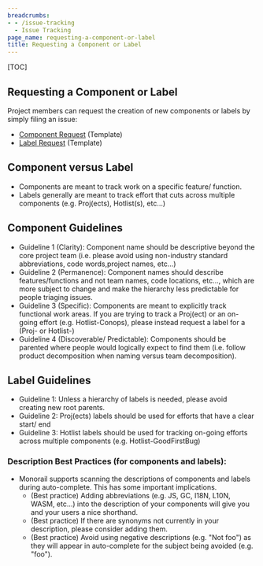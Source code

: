 ```yaml
---
breadcrumbs:
- - /issue-tracking
  - Issue Tracking
page_name: requesting-a-component-or-label
title: Requesting a Component or Label
---
```


[TOC]

## Requesting a Component or Label

Project members can request the creation of new components or labels by simply
filing an issue:

*   [Component
            Request](https://bugs.chromium.org/p/chromium/issues/entry)
            (Template)
*   [Label Request](https://bugs.chromium.org/p/chromium/issues/entry)
            (Template)

## Component versus Label

*   Components are meant to track work on a specific feature/ function.
*   Labels generally are meant to track effort that cuts across multiple
            components (e.g. Proj(ects), Hotlist(s), etc...)

## Component Guidelines

*   Guideline 1 (Clarity): Component name should be descriptive beyond
            the core project team (i.e. please avoid using non-industry standard
            abbreviations, code words,project names, etc...)
*   Guideline 2 (Permanence): Component names should describe
            features/functions and not team names, code locations, etc..., which
            are more subject to change and make the hierarchy less predictable
            for people triaging issues.
*   Guideline 3 (Specific): Components are meant to explicitly track
            functional work areas. If you are trying to track a Proj(ect) or an
            on-going effort (e.g. Hotlist-Conops), please instead request a
            label for a (Proj- or Hotlist-)
*   Guideline 4 (Discoverable/ Predictable): Components should be
            parented where people would logically expect to find them (i.e.
            follow product decomposition when naming versus team decomposition).

## Label Guidelines

*   Guideline 1: Unless a hierarchy of labels is needed, please avoid
            creating new root parents.
*   Guideline 2: Proj(ects) labels should be used for efforts that have
            a clear start/ end
*   Guideline 3: Hotlist labels should be used for tracking on-going
            efforts across multiple components (e.g. Hotlist-GoodFirstBug)

### Description Best Practices (for components and labels):

*   Monorail supports scanning the descriptions of components and labels
            during auto-complete. This has some important implications.
    *   (Best practice) Adding abbreviations (e.g. JS, GC, I18N, L10N,
                WASM, etc...) into the description of your components will give
                you and your users a nice shorthand.
    *   (Best practice) If there are synonyms not currently in your
                description, please consider adding them.
    *   (Best practice) Avoid using negative descriptions (e.g. "Not
                foo") as they will appear in auto-complete for the subject being
                avoided (e.g. "foo").